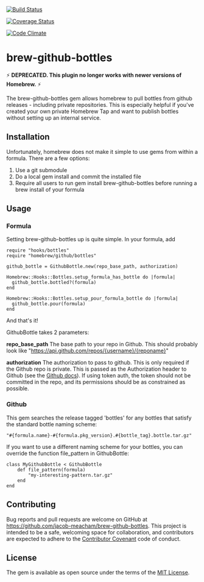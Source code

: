 [![Build Status](https://travis-ci.org/jacob-meacham/brew-github-bottles.svg?branch=develop)](https://travis-ci.org/jacob-meacham/brew-github-bottles)

[![Coverage Status](https://coveralls.io/repos/github/jacob-meacham/brew-github-bottles/badge.svg?branch=develop)](https://coveralls.io/github/jacob-meacham/brew-github-bottles?branch=develop)

[![Code Climate](https://codeclimate.com/github/jacob-meacham/brew-github-bottles/badges/gpa.svg)](https://codeclimate.com/github/jacob-meacham/brew-github-bottles)


# brew-github-bottles


:zap: **DEPRECATED. This plugin no longer works with newer versions of Homebrew.** :zap:

The brew-github-bottles gem allows homebrew to pull bottles from github releases - including private repositories. This is especially helpful if you've created your own private Homebrew Tap and want to publish bottles without setting up an internal service.


## Installation
Unfortunately, homebrew does not make it simple to use gems from within a formula. There are a few options:

1. Use a git submodule
2. Do a local gem install and commit the installed file
3. Require all users to run gem install brew-github-bottles before running a brew install of your formula


## Usage
### Formula
Setting brew-github-bottles up is quite simple. In your formula, add

```
require "hooks/bottles"
require "homebrew/github/bottles"

github_bottle = GithubBottle.new(repo_base_path, authorization)

Homebrew::Hooks::Bottles.setup_formula_has_bottle do |formula|
  github_bottle.bottled?(formula)
end

Homebrew::Hooks::Bottles.setup_pour_formula_bottle do |formula|
  github_bottle.pour(formula)
end
```

And that's it!

GithubBottle takes 2 parameters:

**repo_base_path**
The base path to your repo in Github. This should probably look like "https://api.github.com/repos/{username}/{reponame}"

**authorization**
The authorization to pass to github. This is only required if the Github repo is private. This is passed as the Authorization header to Github (see the [Github docs](https://developer.github.com/v3/oauth/)). If using token auth, the token should not be committed in the repo, and its permissions should be as constrained as possible.

### Github
This gem searches the release tagged 'bottles' for any bottles that satisfy the standard bottle naming scheme:

```
"#{formula.name}-#{formula.pkg_version}.#{bottle_tag}.bottle.tar.gz"
```

If you want to use a different naming scheme for your bottles, you can override the function file_pattern in GithubBottle:

```
class MyGithubBottle < GithubBottle
    def file_pattern(formula)
        "my-interesting-pattern.tar.gz"
    end
end
```

## Contributing

Bug reports and pull requests are welcome on GitHub at https://github.com/jacob-meacham/brew-github-bottles. This project is intended to be a safe, welcoming space for collaboration, and contributors are expected to adhere to the [Contributor Covenant](contributor-covenant.org) code of conduct.


## License

The gem is available as open source under the terms of the [MIT License](http://opensource.org/licenses/MIT).

